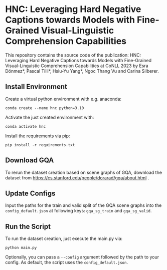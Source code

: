 # HNC: Leveraging Hard Negative Captions towards Models with Fine-Grained Visual-Linguistic Comprehension Capabilities

This repository contains the source code of the publication: HNC: Leveraging Hard Negative Captions towards Models with Fine-Grained Visual-Linguistic Comprehension Capabilities at CoNLL 2023 by Esra Dönmez*, Pascal Tilli*, Hsiu-Yu Yang*, Ngoc Thang Vu and Carina Silberer.

## Install Environment
Create a virtual python environment with e.g. anaconda:

```
conda create --name hnc python=3.10
```
Activate the just created environment with:
```
conda activate hnc
```
Install the requirements via pip:
```
pip install -r requirements.txt
```

## Download GQA
To rerun the dataset creation based on scene graphs of GQA, download the dataset from https://cs.stanford.edu/people/dorarad/gqa/about.html .

## Update Configs
Input the paths for the train and valid split of the GQA scene graphs into the `config_default.json` at following keys: `gqa_sg_train` and `gqa_sg_valid`.

## Run the Script
To run the dataset creation, just execute the main.py via:
```
python main.py
```
Optionally, you can pass a `--config` argument followed by the path to your config.
As default, the script uses the `config_default.json`.
